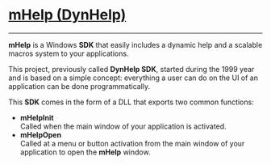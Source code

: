 # [mHelp (DynHelp)](https://github.com/STUDIO-Artaban/mHelp)
-------------
**mHelp** is a Windows **SDK** that easily includes a dynamic help and a scalable macros system to your applications.

This project, previously called **DynHelp SDK**, started during the 1999 year and is based on a simple concept: everything a user can do on the UI of an application can be done programmatically.

This **SDK** comes in the form of a DLL that exports two common functions:

* **mHelpInit**<br>
Called when the main window of your application is activated.
* **mHelpOpen**<br>
Called at a menu or button activation from the main window of your application to open the **mHelp** window.
